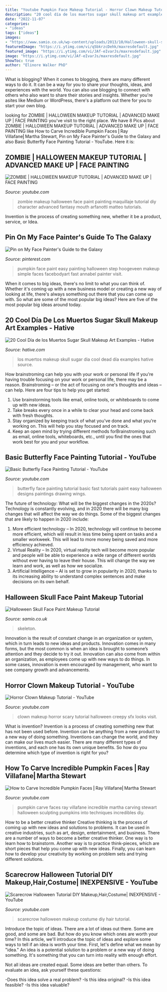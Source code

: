 ```yaml
---
title: "Youtube Pumpkin Face Makeup Tutorial - Horror Clown Makeup Tutorial"
description: "20 cool día de los muertos sugar skull makeup art examples"
date: "2022-11-07"
categories:
- "ideas"
tags: ["ideas"]
images:
- "https://www.samio.co.uk/wp-content/uploads/2013/10/Halloween-skull-skeleton-face-paint-tutorial.jpg"
featuredImage: "https://i.ytimg.com/vi/q5bkrzcDehk/maxresdefault.jpg"
featured_image: "https://i.ytimg.com/vi/JAf-eIvarJs/maxresdefault.jpg"
image: "https://i.ytimg.com/vi/JAf-eIvarJs/maxresdefault.jpg"
ShowToc: true
author: "Elinore Walker PhD"
---
```



What is blogging?
When it comes to blogging, there are many different ways to do it. It can be a way for you to share your thoughts, ideas, and experiences with the world. You can also use blogging to connect with others who also want to share their stories and insights. Whether you're asites like Medium or WordPress, there's a platform out there for you to start your own blog.

	

		
looking for ZOMBIE | HALLOWEEN MAKEUP TUTORIAL | ADVANCED MAKE UP | FACE PAINTING you've visit to the right place. We have 8 Pics about ZOMBIE | HALLOWEEN MAKEUP TUTORIAL | ADVANCED MAKE UP | FACE PAINTING like How to Carve Incredible Pumpkin Faces ⎢Ray Villafane⎢Martha Stewart, Pin on My Face Painter&#039;s Guide to the Galaxy and also Basic Butterfly Face Painting Tutorial - YouTube. Here it is:
		
    
## ZOMBIE | HALLOWEEN MAKEUP TUTORIAL | ADVANCED MAKE UP | FACE PAINTING

<img loading=lazy src="https://i.ytimg.com/vi/wMtiZm26J5g/maxresdefault.jpg" onerror="this.onerror=null;this.src='https://tse3.mm.bing.net/th?id=OIP.0UmclzEfIlGpC1f4nVdFxAHaE8&amp;pid=15.1';" alt="ZOMBIE | HALLOWEEN MAKEUP TUTORIAL | ADVANCED MAKE UP | FACE PAINTING">

_Source: youtube.com_

>zombie makeup halloween face paint painting maquillaje tutorial diy character advanced fantasy mouth arfanotti matteo tutorials. 

	

Invention is the process of creating something new, whether it be a product, service, or Idea.

    
## Pin On My Face Painter&#039;s Guide To The Galaxy

<img loading=lazy src="https://i.pinimg.com/736x/02/22/ca/0222ca00fa71698de25428630f6f42fb.jpg" onerror="this.onerror=null;this.src='https://tse4.mm.bing.net/th?id=OIP.P_-1WKNYti-a9BazbMmWPwHaHa&amp;pid=15.1';" alt="Pin on My Face Painter&#039;s Guide to the Galaxy">

_Source: pinterest.com_

>pumpkin face paint easy painting halloween step hoogeveen makeup simple faces facebodyart fast annabel painter visit. 

	

When it comes to big ideas, there's no limit to what you can think of. Whether it's coming up with a new business model or creating a new way of looking at life, there's always something out there that you can come up with. So what are some of the most popular big ideas? Here are five of the most popular big ideas around today.

    
## 20 Cool Día De Los Muertos Sugar Skull Makeup Art Examples - Hative

<img loading=lazy src="https://hative.com/wp-content/uploads/2014/05/dia-de-los-muertos/11-day-of-the-dead-make-up.jpg" onerror="this.onerror=null;this.src='https://tse4.mm.bing.net/th?id=OIP.RAcfF7n2-vRDyyR8OlxolQHaJ0&amp;pid=15.1';" alt="20 Cool Día de los Muertos Sugar Skull Makeup Art Examples - Hative">

_Source: hative.com_

>los muertos makeup skull sugar dia cool dead día examples hative source. 

	

How brainstroming can help you with your work or personal life
If you're having trouble focusing on your work or personal life, there may be a reason. Brainstroming – or the act of focusing on one's thoughts and ideas – can help. Here are four tips to help you get started: 
1. Use brainstorming tools like email, online tools, or whiteboards to come up with new ideas. 
2. Take breaks every once in a while to clear your head and come back with fresh thoughts. 
3. Stay organized by keeping track of what you've done and what you're working on. This will help you stay focused and on track. 
4. Keep an open mind by trying different methods forBrainstroming such as email, online tools, whiteboards, etc., until you find the ones that work best for you and your workflow.

    
## Basic Butterfly Face Painting Tutorial - YouTube

<img loading=lazy src="https://i.ytimg.com/vi/JVQW7ZNXaWw/maxresdefault.jpg" onerror="this.onerror=null;this.src='https://tse2.mm.bing.net/th?id=OIP.IjJ16eZG_upNQoGVSfwMQQHaEK&amp;pid=15.1';" alt="Basic Butterfly Face Painting Tutorial - YouTube">

_Source: youtube.com_

>butterfly face painting tutorial basic fast tutorials paint easy halloween designs paintings drawing wings. 

	

The future of technology: What will be the biggest changes in the 2020s?
Technology is constantly evolving, and in 2020 there will be many big changes that will affect the way we do things. Some of the biggest changes that are likely to happen in 2020 include: 
1. More efficient technology – In 2020, technology will continue to become more efficient, which will result in less time being spent on tasks and a smaller workweek. This will lead to more money being saved and more efficiency achieved. 
2. Virtual Reality – In 2020, virtual reality tech will become more popular and people will be able to experience a wide range of different worlds without ever having to leave their house. This will change the way we learn and work, as well as how we socialize. 
3. Artificial Intelligence – AI is set to grow in popularity in 2020, thanks to its increasing ability to understand complex sentences and make decisions on its own behalf.

    
## Halloween Skull Face Paint Makeup Tutorial

<img loading=lazy src="https://www.samio.co.uk/wp-content/uploads/2013/10/Halloween-skull-skeleton-face-paint-tutorial.jpg" onerror="this.onerror=null;this.src='https://tse3.mm.bing.net/th?id=OIP.mWkm4_1CpT6CKl-hyvudagHaFb&amp;pid=15.1';" alt="Halloween Skull Face Paint Makeup Tutorial">

_Source: samio.co.uk_

>skeleton. 

	

Innovation is the result of constant change in an organization or system, which in turn leads to new ideas and products. Innovation comes in many forms, but the most common is when an idea is brought to someone’s attention and they decide to try it out. Innovation can also come from within an organization, as employees come up with new ways to do things. In some cases, innovation is even encouraged by management, who want to see company growth and advancements.

    
## Horror Clown Makeup Tutorial - YouTube

<img loading=lazy src="https://i.ytimg.com/vi/q5bkrzcDehk/maxresdefault.jpg" onerror="this.onerror=null;this.src='https://tse1.mm.bing.net/th?id=OIP.fndRjnNsWY3r2O5Ra9vSqQHaEK&amp;pid=15.1';" alt="Horror Clown Makeup Tutorial - YouTube">

_Source: youtube.com_

>clown makeup horror scary tutorial halloween creepy sfx looks visit. 

	

What is invention?
Invention is a process of creating something new that has not been used before. Invention can be anything from a new product to a new way of doing something. Inventions can change the world, and they can make our lives much easier. There are many different types of inventions, and each one has its own unique benefits. So how do you determine which type of invention is right for you?

    
## How To Carve Incredible Pumpkin Faces ⎢Ray Villafane⎢Martha Stewart

<img loading=lazy src="https://i.ytimg.com/vi/JAf-eIvarJs/maxresdefault.jpg" onerror="this.onerror=null;this.src='https://tse1.mm.bing.net/th?id=OIP.PISYcVb1uXYoCwjnIga4DwHaEK&amp;pid=15.1';" alt="How to Carve Incredible Pumpkin Faces ⎢Ray Villafane⎢Martha Stewart">

_Source: youtube.com_

>pumpkin carve faces ray villafane incredible martha carving stewart halloween sculpting pumpkins into techniques incredibles diy. 

	

How to be a better creative thinker
Creative thinking is the process of coming up with new ideas and solutions to problems. It can be used in creative industries, such as art, design, entertainment, and business. There are a number of ways to become a better creative thinker. One way is to learn how to brainstorm. Another way is to practice think-pieces, which are short pieces that help you come up with new ideas. Finally, you can learn how to develop your creativity by working on problem sets and trying different solutions.

    
## Scarecrow Halloween Tutorial DIY Makeup,Hair,Costume| INEXPENSIVE - YouTube

<img loading=lazy src="https://i.ytimg.com/vi/AvVjrwa9bLA/maxresdefault.jpg" onerror="this.onerror=null;this.src='https://tse2.mm.bing.net/th?id=OIP.hN9qotPL0hflNfI4ZAZcfgHaEK&amp;pid=15.1';" alt="Scarecrow Halloween Tutorial DIY Makeup,Hair,Costume| INEXPENSIVE - YouTube">

_Source: youtube.com_

>scarecrow halloween makeup costume diy hair tutorial. 

	

Introduce the topic of ideas.
There are a lot of ideas out there. Some are good, and some are bad. But how do you know which ones are worth your time? In this article, we'll introduce the topic of ideas and explore some ways to tell if an idea is worth your time.
First, let's define what we mean by "idea." An idea is a potential solution to a problem or a new way of doing something. It's something that you can turn into reality with enough effort.

Not all ideas are created equal. Some ideas are better than others. To evaluate an idea, ask yourself these questions:

-Does this idea solve a real problem?
-Is this idea original?
-Is this idea feasible?
-Is this idea valuable?

